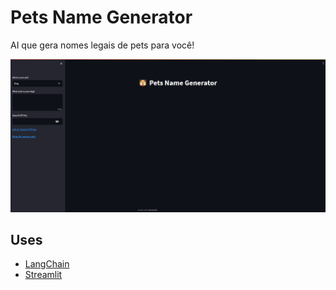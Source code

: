 # Pets Name Generator

AI que gera nomes legais de pets para você!

![Pets Name Web app demo](./Pets-Name-LangChain.gif)

## Uses

- [LangChain](https://python.langchain.com/docs/get_started/introduction.html)
- [Streamlit](https://streamlit.io/)

